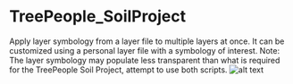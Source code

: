 # TreePeople_SoilProject
Apply layer symbology from a layer file to multiple layers at once. It can be customized using a personal layer file with a symbology of interest.
Note: The layer symbology may populate less transparent than what is required for the TreePeople Soil Project, attempt to use both scripts.
![alt text]([http://url/to/img.png](https://ucdb5eca1a742c39ef849d053ae1.previews.dropboxusercontent.com/p/thumb/ACXjjr4vn3l6Q4-okMxif4Ii3K0AOUNVTuNQLvKrmr1bYV9C9hK2M-L5kMyKQohwqxPB8txsuj5q525WgE-xEx7WTvTxYVLX0-9daVG_iDGz8j6veFMfeaaWcW_16_OT_ofb0eqRllad0WkMKv3jrpERTcZoRPnBObmr6rYVIlxDPztPLcfSt4G_-K3u9l94XWpDhzue0A388pzo21Wk1WfXM4ANuUwHcHCgDqC7Ilkel_m89VudkQeaZlRCt6gac6YzhoiccEpdrbDGgP8NVxFR3ofpk0DYw1ExYzkzRxplRommHJHgH0pkacxiqqFLUf8Pe5td3-_96ki4Lbw7v8bhan4aLZtKgqVNR0BQiDkk2RzhEr260lX4YfNdMr9eJmAWiKMm00oQOk3CVoTg3-FM/p.jpeg))
